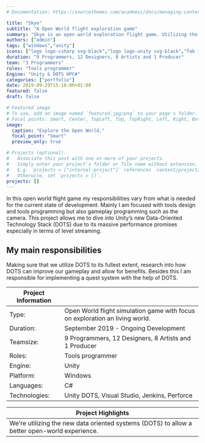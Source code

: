 ```yaml
---
# Documentation: https://sourcethemes.com/academic/docs/managing-content/

title: "Skye"
subtitle: "A Open World flight exploration game"
summary: "Skye is an open world exploration flight game. Utilizing the new Data-Oriented Technology Stack (DOTS). Set in the Scottish Hebrides. [more information](/project/seaplane/)"
authors: ["admin"]
tags: ["windows","unity"]
icons: ["logo logo-csharp svg-black","logo logo-unity svg-black","fab fa-windows text-black"]
duration: "9 Programmers, 12 Designers, 8 Artists and 1 Producer"
team: "3 Programmers"
roles: "Tools programmer"
Engine: "Unity & DOTS HPC#"
categories: ["portfolio"]
date: 2019-09-29T15:10:00+01:00
featured: false
draft: false

# Featured image
# To use, add an image named `featured.jpg/png` to your page's folder.
# Focal points: Smart, Center, TopLeft, Top, TopRight, Left, Right, BottomLeft, Bottom, BottomRight.
image:
  caption: "Explore the Open World."
  focal_point: "Smart"
  preview_only: true

# Projects (optional).
#   Associate this post with one or more of your projects.
#   Simply enter your project's folder or file name without extension.
#   E.g. `projects = ["internal-project"]` references `content/project/deep-learning/index.md`.
#   Otherwise, set `projects = []`.
projects: []
---
```


In this open world flight game my responsibilities vary from what is needed for the current state of development. Mainly I am focused with tools design and tools programming but also gameplay programming such as the camera. This project allows me to dive into Unity’s new Data-Oriented Technology Stack (DOTS) due to its massive performance promises especially in terms of level streaming.

## My main responsibilities

Making sure that we utilize DOTS to its fullest extent, research into how DOTS can improve our gameplay and allow for benefits. Besides this I am responsible for implementing a quest system with the help of DOTS.


| Project Information |                                                       |
| ------------------- | ----------------------------------------------------- |
| Type:           | Open World flight simulation game with focus on exploration an living world.                 |
| Duration:           | September 2019 - Ongoing Development                  |
| Teamsize:           | 9 Programmers, 12 Designers, 8 Artists and 1 Producer |
| Roles:              | Tools programmer                                      |
| Engine:             | Unity                                                 |
| Platform:           | Windows                                               |
| Languages:          | C#                                                    |
| Technologies:       | Unity DOTS, Visual Studio, Jenkins, Perforce          |

| Project Highlights                                           |
| ------------------------------------------------------------ |
| We're utilizing the new data oriented systems (DOTS) to allow a better open-world experience. |

